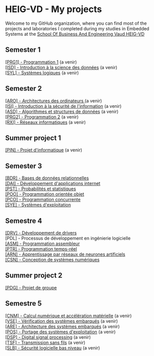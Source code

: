 # HEIG-VD - My projects

Welcome to my GitHub organization, where you can find most of the projects and laboratories I completed during my studies in Embedded Systems at the [School Of Business And Engineering Vaud HEIG-VD](https://heig-vd.ch/)

## Semester 1
[[PRG1] - Programmation 1]() (a venir) <br> 
[[ISD] - Introduction à la science des données]() (a venir) <br> 
[[SYL] - Systèmes logiques]() (a venir) <br> 
## Semester 2
[[ARO] - Architectures des ordinateurs ]() (a venir) <br> 
[[ISI] - Introduction à la sécurité de l'information]() (a venir) <br>
[[ASD] - Algorithmes et structures de données]() (a venir) <br>
[[PRG2] - Programmation 2]() (a venir) <br> 
[[RXI] - Réseaux informatiques]() (a venir) <br>
## Summer project 1 
[[PIN] - Projet d'informatique]() (a venir) <br> 
## Semester 3
[[BDR] - Bases de données relationnelles](https://github.com/Rafou2898/LaboBDR/) <br> 
[[DAI] - Développement d'applications internet](https://github.com/HEIG-VD-RD/DAI/) <br> 
[[PST] - Probabilités et statistiques](https://github.com/HEIG-VD-RD/PST/) <br> 
[[POO] - Programmation orientée objet ](https://github.com/HEIG-VD-RD/POO) <br>
[[PCO] - Programmation concurrente](https://github.com/HEIG-VD-RD/PCO) <br> 
[[SYE] - Systèmes d'exploitation](https://github.com/HEIG-VD-RD/SYE)
## Semestre 4
[[DRV] - Développement de drivers](https://github.com/HEIG-VD-RD/Driver)<br>
[PDL] - Processus de développement en ingénierie logicielle <br>
[[ASM] - Programmation assembleur](https://github.com/HEIG-VD-RD/ASM) <br> 
[[PTR] - Programmation temps-réel](https://github.com/HEIG-VD-RD/PTR) <br> 
[[ARN] - Apprentissage par réseaux de neurones artificiels](https://github.com/Rafou2898/ARN/) <br> 
[[CSN] - Conception de systèmes numériques](https://github.com/HEIG-VD-RD/CSN) <br> 
## Summer project 2
[[PDG] - Projet de groupe](https://github.com/Plant-keeper)<br>
## Semestre 5
[[CNM] - Calcul numérique et accélération matérielle]() (a venir) <br>
[[VSE] - Vérification des systèmes embarqués]() (a venir) <br>
[[ARE] - Architecture des systèmes embarqués]() (a venir) <br> 
[[POS] - Portage des systèmes d'exploitation]() (a venir) <br> 
[[DSP] - Digital signal processing]() (a venir) <br>
[[TSF] - Transmission sans fils]() (a venir) <br>
[[SLB] - Sécurité logicielle bas niveau]() (a venir) <br> 

